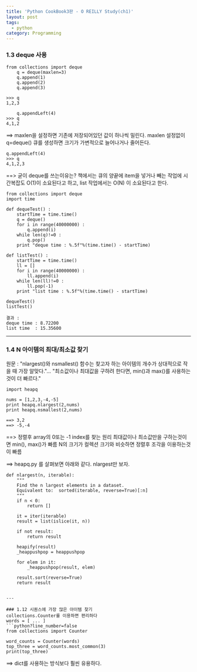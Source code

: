 ```yaml
---
title: 'Python CookBook3판 - O REILLY Study(ch1)'
layout: post
tags:
  - python
category: Programming
---
```

### 1.3  deque 사용

```python?line_number=false
from collections import deque
	q = deque(maxlen=3)
	q.append(1)
	q.append(2)
	q.append(3)

>>> q
1,2,3

	q.appendLeft(4)
>>> q
4,1,2
```

==> maxlen을 설정하면 기존에 저장되어있던 값이 하나씩 밀린다. maxlen 설정없이 q=deque()   큐를 생성하면 크기가 가변적으로 늘어나거나 줄어든다.

```
q.appendLeft(4)
>>> q
4,1,2,3
```

==> 굳이 deque를 쓰는이유는?
책에서는 큐의 양끝에 item을 넣거나 빼는 작업에 시간복잡도 O(1)이 소요된다고 하고, list 작업에서는 O(N) 이 소요된다고 한다. 
```python?line_number=false
from collections import deque
import time

def dequeTest() :
	startTime = time.time()
	q = deque()
	for i in range(40000000) :
		q.append(i)
	while len(q)!=0 :
		q.pop()
	print "deque time : %.5f"%(time.time() - startTime)

def listTest() :
	startTime = time.time()
	ll = []
	for i in range(40000000) :
		ll.append(i)
	while len(ll)!=0 :
		ll.pop(-1)
	print "list time : %.5f"%(time.time() - startTime)

dequeTest()
listTest()

결과 :
deque time : 8.72200
list time  : 15.35600
```

---


### 1.4 N 아이템의 최대/최소값 찾기
원문 : "nlargest()와 nsmallest() 함수는 찾고자 하는 아이템의 개수가 상대적으로 작을 때 가장 알맞다."... "최소값이나 최대값을 구하려 한다면, min()과 max()를 사용하는 것이 더 빠르다."

```python?line_number=false
import heapq

nums = [1,2,3,-4,-5]
print heapq.nlargest(2,nums)
print heapq.nsmallest(2,nums)

==> 3,2
==> -5,-4
```
==> 정렬후 array의 0또는 -1 index를 찾는 원리
최대값이나 최소값만을 구하는것이면 min(), max()가 빠름
N의 크기가 컬렉션 크기와 비슷하면 정렬후 조각을 이용하는것이 빠름

==> heapq.py 를 살펴보면 아래와 같다. nlargest만 보자.
```python?line_number=false
def nlargest(n, iterable):
    """
	Find the n largest elements in a dataset.
    Equivalent to:  sorted(iterable, reverse=True)[:n]
    """
	if n < 0:
		return []

	it = iter(iterable)
	result = list(islice(it, n))

	if not result:
		return result

	heapify(result)
	_heappushpop = heappushpop

	for elem in it:
		_heappushpop(result, elem)

	result.sort(reverse=True)
	return result
```
```원문의 내용처럼 nlargest()와 nsmallest()의 실제 구현에서 sort를 사용하고 있다.

---

### 1.12 시퀀스에 가장 많은 아이템 찾기
collections.Counter를 이용하면 편리하다
words = [ ... ]
```python?line_number=false
from collections import Counter

word_counts = Counter(words)
top_three = word_counts.most_common(3)
print(top_three)
```
==> dict를 사용하는 방식보다 훨씬 유용하다.